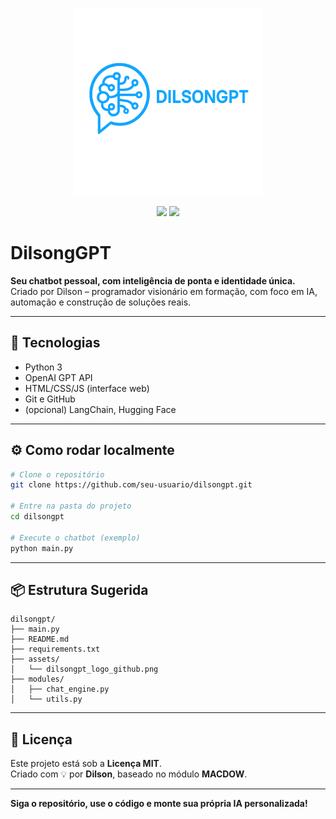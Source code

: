 
<p align="center">
  <img src="dilsongpt_logo_github.png" alt="DilsongGPT Logo" width="300"/>
</p>

<p align="center">
  <img src="https://img.shields.io/badge/License-MIT-green.svg"/>
  <img src="https://img.shields.io/badge/Powered%20by-MACDOW-blue.svg"/>
</p>

# DilsongGPT

**Seu chatbot pessoal, com inteligência de ponta e identidade única.**  
Criado por Dilson – programador visionário em formação, com foco em IA, automação e construção de soluções reais.

---

## 🚀 Tecnologias

- Python 3
- OpenAI GPT API
- HTML/CSS/JS (interface web)
- Git e GitHub
- (opcional) LangChain, Hugging Face

---

## ⚙️ Como rodar localmente

```bash
# Clone o repositório
git clone https://github.com/seu-usuario/dilsongpt.git

# Entre na pasta do projeto
cd dilsongpt

# Execute o chatbot (exemplo)
python main.py
```

---

## 📦 Estrutura Sugerida

```
dilsongpt/
├── main.py
├── README.md
├── requirements.txt
├── assets/
│   └── dilsongpt_logo_github.png
├── modules/
│   ├── chat_engine.py
│   └── utils.py
```

---

## 📄 Licença

Este projeto está sob a **Licença MIT**.  
Criado com 💡 por **Dilson**, baseado no módulo **MACDOW**.

---

**Siga o repositório, use o código e monte sua própria IA personalizada!**
